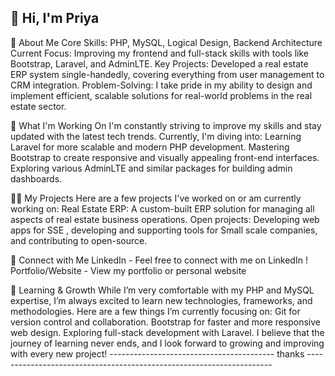 ##   👋 Hi, I'm Priya
🚀 About Me
Core Skills: PHP, MySQL, Logical Design, Backend Architecture
Current Focus: Improving my frontend and full-stack skills with tools like Bootstrap, Laravel, and AdminLTE.
Key Projects: Developed a real estate ERP system single-handedly, covering everything from user management to CRM integration.
Problem-Solving: I take pride in my ability to design and implement efficient, scalable solutions for real-world problems in the real estate sector.

💼 What I'm Working On
I'm constantly striving to improve my skills and stay updated with the latest tech trends. Currently, I'm diving into:
Learning Laravel for more scalable and modern PHP development.
Mastering Bootstrap to create responsive and visually appealing front-end interfaces.
Exploring various AdminLTE and similar packages for building admin dashboards.

🧑‍💻 My Projects
Here are a few projects I've worked on or am currently working on:
Real Estate ERP: A custom-built ERP solution for managing all aspects of real estate business operations.
Open projects: Developing web apps  for SSE , developing and supporting tools for Small scale companies, and contributing to open-source.

🔗 Connect with Me
LinkedIn - Feel free to connect with me on LinkedIn !
Portfolio/Website - View my portfolio or personal website

🌱 Learning & Growth
While I’m very comfortable with my PHP and MySQL expertise, I’m always excited to learn new technologies, frameworks, and methodologies. Here are a few things I’m currently focusing on:
Git for version control and collaboration.
Bootstrap for faster and more responsive web design.
Exploring full-stack development with Laravel.
I believe that the journey of learning never ends, and I look forward to growing and improving with every new project!
----------------------------------------- thanks ---------------------------------------------------------------------
<!--
**PriyaVakIT/priyaVakIT** is a ✨ _special_ ✨ repository because its `README.md` (this file) appears on your GitHub profile.

Here are some ideas to get you started:

- 🔭 I’m currently working on ...
- 🌱 I’m currently learning ...
- 👯 I’m looking to collaborate on ...
- 🤔 I’m looking for help with ...
- 💬 Ask me about ...
- 📫 How to reach me: ...
- 😄 Pronouns: ...
- ⚡ Fun fact: ...
-->
